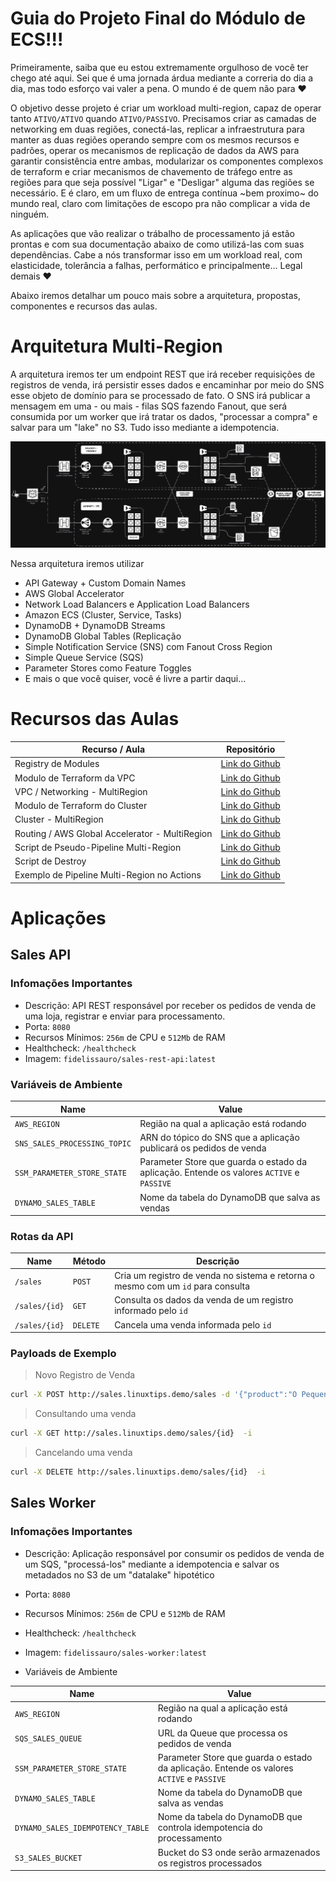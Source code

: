 
# Guia do Projeto Final do Módulo de ECS!!!

Primeiramente, saiba que eu estou extremamente orgulhoso de você ter chego até aqui. Sei que é uma jornada árdua mediante a correria do dia a dia, mas todo esforço vai valer a pena. O mundo é de quem não para :heart: 

O objetivo desse projeto é criar um workload multi-region, capaz de operar tanto `ATIVO/ATIVO` quando `ATIVO/PASSIVO`. Precisamos criar as camadas de networking em duas regiões, conectá-las, replicar a infraestrutura para manter as duas regiões operando sempre com os mesmos recursos e padrões, operar os mecanismos de replicação de dados da AWS para garantir consistência entre ambas, modularizar os componentes complexos de terraform e criar mecanismos de chavemento de tráfego entre as regiões para que seja possível "Ligar" e "Desligar" alguma das regiões se necessário. E é claro, em um fluxo de entrega contínua ~bem proximo~ do mundo real, claro com limitações de escopo pra não complicar a vida de ninguém.

As aplicações que vão realizar o trábalho de processamento já estão prontas e com sua documentação abaixo de como utilizá-las com suas dependências. Cabe a nós transformar isso em um workload real, com elasticidade, tolerância a falhas, performático e principalmente... Legal demais :heart: 

Abaixo iremos detalhar um pouco mais sobre a arquitetura, propostas, componentes e recursos das aulas. 

# Arquitetura Multi-Region

A arquitetura iremos ter um endpoint REST que irá receber requisições de registros de venda, irá persistir esses dados e encaminhar por meio do SNS esse objeto de domínio para se processado de fato. O SNS irá publicar a mensagem em uma - ou mais - filas SQS fazendo Fanout, que será consumida por um worker que irá tratar os dados, "processar a compra" e salvar para um "lake" no S3. Tudo isso mediante a idempotencia. 

![Arquitetura Multi-Region](/assets/projeto-final-ecs.drawio.png)


Nessa arquitetura iremos utilizar 

* API Gateway + Custom Domain Names
* AWS Global Accelerator
* Network Load Balancers e Application Load Balancers
* Amazon ECS (Cluster, Service, Tasks)
* DynamoDB + DynamoDB Streams
* DynamoDB Global Tables (Replicação
* Simple Notification Service (SNS) com Fanout Cross Region
* Simple Queue Service (SQS)
* Parameter Stores como Feature Toggles
* E mais o que você quiser, você é livre a partir daqui... 


# Recursos das Aulas

| Recurso / Aula                                  | Repositório                                                                                         |
|-------------------------------------------------|-----------------------------------------------------------------------------------------------------|
| Registry de Modules                             | [Link do Github](https://github.com/msfidelis/linuxtips-curso-containers-aws-modules)               |
| Modulo de Terraform da VPC                      | [Link do Github](https://github.com/msfidelis/linuxtips-curso-containers-aws-modules/vpc)           |
| VPC / Networking - MultiRegion                  | [Link do Github](https://github.com/msfidelis/linuxtips-curso-containers-aws-multiregion-vpc)       |
| Modulo de Terraform do Cluster                  | [Link do Github](https://github.com/msfidelis/linuxtips-curso-containers-aws-modules/cluster)       |
| Cluster - MultiRegion                           | [Link do Github](https://github.com/msfidelis/linuxtips-curso-containers-aws-multiregion-cluster)   |
| Routing / AWS Global Accelerator - MultiRegion  | [Link do Github](https://github.com/msfidelis/linuxtips-curso-containers-aws-multiregion-routing)   |
| Script de Pseudo-Pipeline Multi-Region          | [Link do Github](/extras/ecs-projeto-final/pipeline.sh)                                             |
| Script de Destroy                               | [Link do Github](/extras/ecs-projeto-final/pipeline-destroy.sh)                                     |
| Exemplo de Pipeline Multi-Region no Actions     | [Link do Github](/extras/ecs-projeto-final/workflows/multiregion.yml)                               |



# Aplicações 

## Sales API

### Infomações Importantes

* Descrição: API REST responsável por receber os pedidos de venda de uma loja, registrar e enviar para processamento. 
* Porta: `8080`
* Recursos Mínimos: `256m` de CPU e `512Mb` de RAM
* Healthcheck: `/healthcheck`
* Imagem: `fidelissauro/sales-rest-api:latest`

### Variáveis de Ambiente

| Name                          | Value                                                                                     |
|-------------------------------|-------------------------------------------------------------------------------------------|
| `AWS_REGION`                  | Região na qual a aplicação está rodando                                                   |
| `SNS_SALES_PROCESSING_TOPIC`  | ARN do tópico do SNS que a aplicação publicará os pedidos de venda                        |
| `SSM_PARAMETER_STORE_STATE`   | Parameter Store que guarda o estado da aplicação. Entende os valores `ACTIVE` e `PASSIVE` |
| `DYNAMO_SALES_TABLE`          | Nome da tabela do DynamoDB que salva as vendas                                            |

### Rotas da API 

| Name          | Método    | Descrição                                                                                 |
|---------------|-----------|-------------------------------------------------------------------------------------------|
| `/sales`      | `POST`    | Cria um registro de venda no sistema e retorna o mesmo com um `id` para consulta          |
| `/sales/{id}` | `GET`     | Consulta os dados da venda de um registro informado pelo `id`                             |
| `/sales/{id}` | `DELETE`  | Cancela uma venda informada pelo `id`                                                     |


### Payloads de Exemplo

> Novo Registro de Venda

```bash
curl -X POST http://sales.linuxtips.demo/sales -d '{"product":"O Pequeno Principe", "amount": 14.00}' -i
```

> Consultando uma venda

```bash
curl -X GET http://sales.linuxtips.demo/sales/{id}  -i
```


> Cancelando uma venda

```bash
curl -X DELETE http://sales.linuxtips.demo/sales/{id}  -i
```


## Sales Worker

### Infomações Importantes

* Descrição: Aplicação responsável por consumir os pedidos de venda de um SQS, "processá-los" mediante a idempotencia e salvar os metadados no S3 de um "datalake" hipotético
* Porta: `8080`
* Recursos Mínimos: `256m` de CPU e `512Mb` de RAM
* Healthcheck: `/healthcheck`
* Imagem: `fidelissauro/sales-worker:latest`


* Variáveis de Ambiente

| Name                              | Value                                                                                     |
|-----------------------------------|-------------------------------------------------------------------------------------------|
| `AWS_REGION`                      | Região na qual a aplicação está rodando                                                   |
| `SQS_SALES_QUEUE`                 | URL da Queue que processa os pedidos de venda                                             |
| `SSM_PARAMETER_STORE_STATE`       | Parameter Store que guarda o estado da aplicação. Entende os valores `ACTIVE` e `PASSIVE` |
| `DYNAMO_SALES_TABLE`              | Nome da tabela do DynamoDB que salva as vendas                                            |
| `DYNAMO_SALES_IDEMPOTENCY_TABLE`  | Nome da tabela do DynamoDB que controla idempotencia do processamento                     |
| `S3_SALES_BUCKET`                 | Bucket do S3 onde serão armazenados os registros processados                              |
